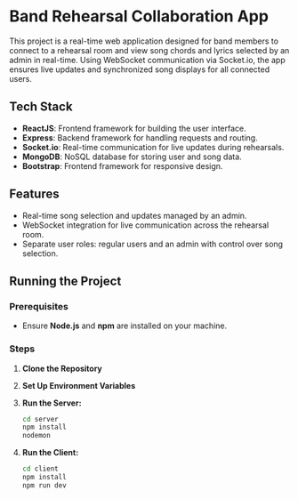 # Band Rehearsal Collaboration App

This project is a real-time web application designed for band members to connect to a rehearsal room and view song chords and lyrics selected by an admin in real-time. Using WebSocket communication via Socket.io, the app ensures live updates and synchronized song displays for all connected users.

## Tech Stack
- **ReactJS**: Frontend framework for building the user interface.
- **Express**: Backend framework for handling requests and routing.
- **Socket.io**: Real-time communication for live updates during rehearsals.
- **MongoDB**: NoSQL database for storing user and song data.
- **Bootstrap**: Frontend framework for responsive design.

## Features
- Real-time song selection and updates managed by an admin.
- WebSocket integration for live communication across the rehearsal room.
- Separate user roles: regular users and an admin with control over song selection.

## Running the Project

### Prerequisites
- Ensure **Node.js** and **npm** are installed on your machine.

### Steps

1. **Clone the Repository**
2. **Set Up Environment Variables**

3. **Run the Server:**
   ```bash
   cd server
   npm install
   nodemon
4. **Run the Client:**
   ```bash
   cd client
   npm install
   npm run dev
